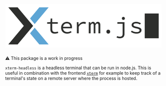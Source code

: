 # [![xterm.js logo](../logo-full.png)](https://xtermjs.org)

⚠ This package is a work in progress

`xterm-headless` is a headless terminal that can be run in node.js. This is useful in combination with the frontend [`xterm`](https://www.npmjs.com/package/xterm) for example to keep track of a terminal's state on a remote server where the process is hosted.

